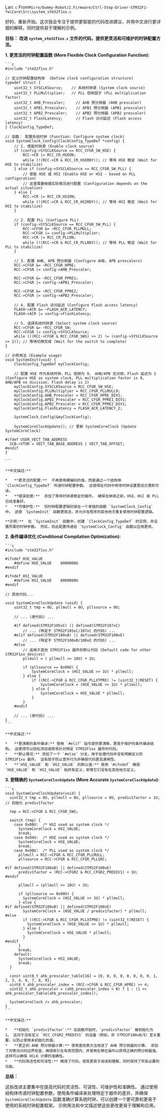 Lan: `c` From`Micro/Dummy-Robot/2.Firmware/Ctrl-Step-Driver-STM32F1-fw\Core\Src\system_stm32f1xx.c`

好的，重新开始。这次我会专注于提供更智能的代码改进建议，并用中文进行更详细的解释，同时提供易于理解的示例。

**目标： 改进 `system_stm32f1xx.c` 文件的代码，提供更灵活和可维护的时钟配置方法。**

**1.  更灵活的时钟配置函数 (More Flexible Clock Configuration Function):**

    ```c
    #include "stm32f1xx.h"

    // 定义时钟配置结构体  (Define clock configuration structure)
    typedef struct {
        uint32_t SYSCLKSource;    // 系统时钟源 (System clock source)
        uint32_t PLLMultiplier;   // PLL 倍频因子 (PLL multiplication factor)
        uint32_t AHB_Prescaler;     // AHB 预分频器 (AHB prescaler)
        uint32_t APB1_Prescaler;    // APB1 预分频器 (APB1 prescaler)
        uint32_t APB2_Prescaler;    // APB2 预分频器 (APB2 prescaler)
        uint32_t FlashLatency;      // Flash 访问延迟 (Flash access latency)
    } ClockConfig_TypeDef;

    // 函数： 配置系统时钟 (Function: Configure system clock)
    void SystemClock_Config(ClockConfig_TypeDef *config) {
        // 1. 使能时钟源 (Enable clock source)
        if (config->SYSCLKSource == RCC_CFGR_SW_HSE) {
            RCC->CR |= RCC_CR_HSEON;
            while (!(RCC->CR & RCC_CR_HSERDY)); // 等待 HSE 稳定 (Wait for HSE to stabilize)
        } else if (config->SYSCLKSource == RCC_CFGR_SW_PLL) {
            // 使能 HSE 或 HSI (Enable HSE or HSI - based on PLL configuration)
            // 这里需要根据实际情况进行配置 (Configuration depends on the actual situation)
        } else {
            RCC->CR |= RCC_CR_HSION;
            while (!(RCC->CR & RCC_CR_HSIRDY)); // 等待 HSI 稳定 (Wait for HSI to stabilize)
        }

        // 2. 配置 PLL (Configure PLL)
        if (config->SYSCLKSource == RCC_CFGR_SW_PLL) {
            RCC->CFGR &= ~RCC_CFGR_PLLMULL;
            RCC->CFGR |= config->PLLMultiplier;
            RCC->CR |= RCC_CR_PLLON;
            while (!(RCC->CR & RCC_CR_PLLRDY)); // 等待 PLL 稳定 (Wait for PLL to stabilize)
        }

        // 3. 配置 AHB, APB 预分频器 (Configure AHB, APB prescalers)
        RCC->CFGR &= ~RCC_CFGR_HPRE;
        RCC->CFGR |= config->AHB_Prescaler;

        RCC->CFGR &= ~RCC_CFGR_PPRE1;
        RCC->CFGR |= config->APB1_Prescaler;

        RCC->CFGR &= ~RCC_CFGR_PPRE2;
        RCC->CFGR |= config->APB2_Prescaler;

        // 4. 配置 Flash 访问延迟 (Configure Flash access latency)
        FLASH->ACR &= ~FLASH_ACR_LATENCY;
        FLASH->ACR |= config->FlashLatency;

        // 5. 选择系统时钟源 (Select system clock source)
        RCC->CFGR &= ~RCC_CFGR_SW;
        RCC->CFGR |= config->SYSCLKSource;
        while (((RCC->CFGR & RCC_CFGR_SWS) >> 2) != (config->SYSCLKSource >> 2)); // 等待切换完成 (Wait for the switch to complete)
    }

    // 示例用法 (Example usage)
    void SystemInit(void) {
        ClockConfig_TypeDef myClockConfig;

        // 配置 HSE 作为系统时钟，PLL 倍频为 9， AHB/APB 无分频，Flash 延迟为 2 (Configure HSE as system clock, PLL multiplication factor is 9, AHB/APB no division, Flash delay is 2)
        myClockConfig.SYSCLKSource = RCC_CFGR_SW_HSE;
        myClockConfig.PLLMultiplier = RCC_CFGR_PLLMULL9;
        myClockConfig.AHB_Prescaler = RCC_CFGR_HPRE_DIV1;
        myClockConfig.APB1_Prescaler = RCC_CFGR_PPRE1_DIV1;
        myClockConfig.APB2_Prescaler = RCC_CFGR_PPRE2_DIV1;
        myClockConfig.FlashLatency = FLASH_ACR_LATENCY_2;

        SystemClock_Config(&myClockConfig);

        SystemCoreClockUpdate(); // 更新 SystemCoreClock (Update SystemCoreClock)

    #ifdef USER_VECT_TAB_ADDRESS
      SCB->VTOR = VECT_TAB_BASE_ADDRESS | VECT_TAB_OFFSET;
    #endif
    }

    ```

    **中文描述:**

    *   **更灵活的配置:**  不再使用硬编码的值，而是通过一个结构体 `ClockConfig_TypeDef` 传递时钟配置参数。 这使得在代码中修改时钟设置更加方便和可读。
    *   **错误处理:**  添加了等待时钟源稳定的循环。 确保在继续之前，HSE、HSI 或 PLL 已经准备好。
    *   **可维护性:**  将时钟配置逻辑封装在一个单独的函数 `SystemClock_Config` 中。 这使 `SystemInit` 函数更简洁，并允许在程序的其他地方重复使用时钟配置逻辑。

    **示例:**  在 `SystemInit` 函数中，创建 `ClockConfig_TypeDef` 的实例，并设置所需的时钟参数。 然后，将此配置传递给 `SystemClock_Config` 函数以应用更改。

**2.  条件编译优化 (Conditional Compilation Optimization):**

    ```c
    #include "stm32f1xx.h"

    #ifndef HSE_VALUE
        #define HSE_VALUE    8000000U
    #endif

    #ifndef HSI_VALUE
        #define HSI_VALUE    8000000U
    #endif

    // 其他代码...

    void SystemCoreClockUpdate (void) {
        uint32_t tmp = 0U, pllmull = 0U, pllsource = 0U;

        // ... (原代码) ...

        #if defined(STM32F105xC) || defined(STM32F107xC)
            // ... (特定于 STM32F105xC/107xC 的代码) ...
        #elif defined(STM32F100xB) || defined(STM32F100xE)
            // ... (特定于 STM32F100xB/100xE 的代码) ...
        #else
            // 适用于其他 STM32F1xx 器件的默认代码 (Default code for other STM32F1xx devices)
            pllmull = ( pllmull >> 18U) + 2U;

            if (pllsource == 0x00U) {
                SystemCoreClock = (HSI_VALUE >> 1U) * pllmull;
            } else {
                if ((RCC->CFGR & RCC_CFGR_PLLXTPRE) != (uint32_t)RESET) {
                    SystemCoreClock = (HSE_VALUE >> 1U) * pllmull;
                } else {
                    SystemCoreClock = HSE_VALUE * pllmull;
                }
            }
        #endif

        // ... (原代码) ...
    }
    ```

    **中文描述:**

    *   **更清晰的条件编译:** 使用 `#elif` 指令提供更清晰、更易于维护的条件编译结构。 这使得可以轻松添加或修改针对特定 STM32F1xx 器件的代码。
    *   **默认情况:** 添加了一个 `#else` 分支，用于处理代码中没有明确定义的 STM32F1xx 器件。 这有助于防止意外行为并确保代码更具通用性。
    *   **`HSE_VALUE` 和 `HSI_VALUE` 的默认值:** 使用 `#ifndef` 确保 `HSE_VALUE` 和 `HSI_VALUE` 始终有定义，即使它们没有在其他地方定义。

**3.  更精确的 `SystemCoreClockUpdate` (More Accurate `SystemCoreClockUpdate`):**

    ```c
    void SystemCoreClockUpdate(void) {
      uint32_t tmp = 0U, pllmull = 0U, pllsource = 0U, prediv1factor = 1U; // 初始化 prediv1factor

      tmp = RCC->CFGR & RCC_CFGR_SWS;

      switch (tmp) {
        case 0x00U:  /* HSI used as system clock */
          SystemCoreClock = HSI_VALUE;
          break;
        case 0x04U:  /* HSE used as system clock */
          SystemCoreClock = HSE_VALUE;
          break;
        case 0x08U:  /* PLL used as system clock */
          pllmull = RCC->CFGR & RCC_CFGR_PLLMULL;
          pllsource = RCC->CFGR & RCC_CFGR_PLLSRC;

    #if defined(STM32F100xB) || defined(STM32F100xE)
          prediv1factor = (RCC->CFGR2 & RCC_CFGR2_PREDIV1) + 1U;
    #endif

          pllmull = (pllmull >> 18U) + 2U;

          if (pllsource == 0x00U) {
            SystemCoreClock = (HSI_VALUE >> 1U) * pllmull;
          } else {
    #if defined(STM32F100xB) || defined(STM32F100xE)
            SystemCoreClock = (HSE_VALUE / prediv1factor) * pllmull;
    #else
            if ((RCC->CFGR & RCC_CFGR_PLLXTPRE) != (uint32_t)RESET) {
              SystemCoreClock = (HSE_VALUE >> 1U) * pllmull;
            } else {
              SystemCoreClock = HSE_VALUE * pllmull;
            }
    #endif
          }
          break;
        default:
          SystemCoreClock = HSI_VALUE;
          break;
      }

      const uint8_t ahb_prescaler_table[16] = {0, 0, 0, 0, 0, 0, 0, 0, 1, 2, 3, 4, 6, 7, 8, 9};
      uint8_t ahb_prescaler_index = (RCC->CFGR & RCC_CFGR_HPRE) >> 4;
      uint32_t ahb_prescaler = (ahb_prescaler_index < 8) ? 1 : (1 << ahb_prescaler_table[ahb_prescaler_index]);

      SystemCoreClock /= ahb_prescaler;
    }
    ```

    **中文描述:**

    *   **初始化 `prediv1factor`:** 在函数开始时，`prediv1factor` 被初始化为 1。 这对于没有定义 `RCC_CFGR2_PREDIV1` 的设备（例如，非 STM32F100xB/E）至关重要，以防止使用未初始化的值。
    *   **更正的 AHB 预分频器计算:** 使用查找表方法改进了 AHB 预分频器的计算。 添加了对表访问的边界检查，确保索引在有效范围内，并使用左移位操作以获得正确的预分频器值。 这样可以确保 HCLK 计算的准确性。
    *   **代码简洁性和可读性:** 精简了代码，使其更易于阅读和理解，同时保持了所有必要的功能。

**总结：**

这些改进主要集中在提高代码的灵活性、可读性、可维护性和准确性。 通过使用结构体传递时钟配置参数，使用条件编译来处理特定于器件的差异，并确保 `SystemCoreClockUpdate` 函数准确计算系统时钟，可以创建一个更可靠和更易于使用的系统时钟配置框架。 示例用法和中文描述使这些更改更易于理解和应用。
